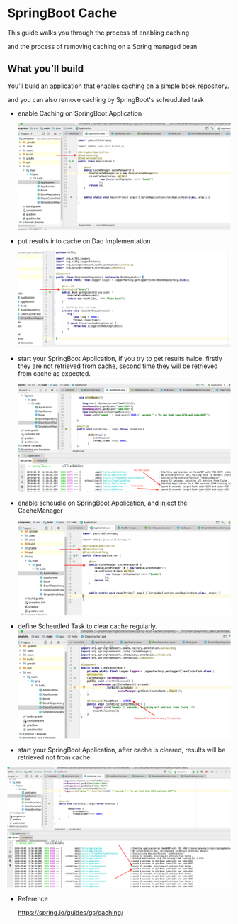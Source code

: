 # SpringBoot Cache

This guide walks you through the process of enabling caching 

and the process of removing caching on a Spring managed bean

## What you’ll build

You’ll build an application that enables caching  on a simple book repository.

and you can also remove caching by SpringBoot's scheuduled  task  



- enable Caching on SpringBoot Application

  ![Screenshot 2019-05-05 at 10.41.02](doc/screenshot1.png)



- put results into cache on Dao Implementation 

  ![Screenshot 2019-05-05 at 11.08.03](doc/screenshot2.png)



- start your SpringBoot Application, if you try to get results twice, firstly they are not retrieved from cache, second time they will be retrieved from cache as expected.

  

  ![Screenshot 2019-05-05 at 11.17.43](doc/screenshot3.png)



- enable scheudle on SpringBoot Application, and inject the CacheManager

  ![Screenshot 2019-05-05 at 11.27.31](doc/screenshot4.png)



- define Scheudled Task to clear cache regularly. ![Screenshot 2019-05-05 at 11.32.36](./doc/screenshot5.png)

- start  your SpringBoot Application, after cache is cleared, results will be retrieved not from cache.  

![Screenshot 2019-05-05 at 11.37.22](doc/screenshot6.png)





- Reference 

  https://spring.io/guides/gs/caching/